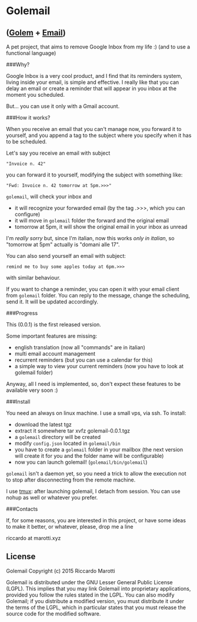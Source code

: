 # Golemail #

## ([Golem](https://en.wikipedia.org/wiki/Golem) + [Email](https://en.wikipedia.org/wiki/Email)) ##

A pet project, that  aims to remove Google Inbox from  my life :) (and
to use a functional language)

###Why?

Google Inbox  is a very  cool product, and  I find that  its reminders
system, living inside  your email, is simple and  effective.  I really
like that you can delay an email or create a reminder that will appear
in you inbox at the moment you scheduled.

But... you can use it only with a Gmail account.


###How it works?

When you receive an email that you can't manage now, you forward it to
yourself, and you  append a tag to the subject  where you specify when
it has to be scheduled.

Let's say you receive an email with subject

    "Invoice n. 42"

you can forward  it to yourself, modifying the  subject with something
like:

    "Fwd: Invoice n. 42 tomorrow at 5pm.>>>"

`golemail`, will check your inbox and

- it will recognize  your forwarded email (by the tag  .>>>, which you
  can configure)
- it will move in `golemail` folder the forward and the original email
- tomorrow at  5pm, it will show  the original email in  your inbox as
  unread

I'm *really  sorry* but, since  I'm italian,  now this works  *only in
italian*, so "tomorrow at 5pm" actually is "domani alle 17".

You can also send yourself an email with subject:

    remind me to buy some apples today at 6pm.>>>

with similar behaviour.

If you  want to  change a reminder,  you can open  it with  your email
client from  `golemail` folder. You  can reply to the  message, change
the scheduling, send it. It will be updated accordingly.


###Progress

This (0.0.1) is the first released version.

Some important features are missing:
- english translation (now all "commands" are in italian)
- multi email account management
- recurrent reminders (but you can use a calendar for this)
- a simple way to view your current reminders (now you have to look at
  golemail folder)

Anyway, all I need is implemented,  so, don't expect these features to
be available very soon :)


###Install

You need an always  on linux machine. I use a small  vps, via ssh.  To
install:

- download the latest tgz
- extract it somewhere
    tar xvfz golemail-0.0.1.tgz
- a `golemail` directory will be created
- modify `config.json` located in `golemail/bin`
- you have  to create a  `golemail` folder  in your mailbox  (the next
  version  will  create  it  for  you and  the  folder  name  will  be
  configurable)
- now you can launch golemail! (`golemail/bin/golemail`)

`golemail`  isn't a  daemon yet,  so  you need  a trick  to allow  the
execution not to stop after disconnecting from the remote machine.

I  use [tmux](https://tmux.github.io/):  after  launching golemail,  I
detach  from session.   You  can use  nohup as  well  or whatever  you
prefer.


###Contacts

If, for some reasons, you are interested in this project, or have some
ideas to make it better, or whatever, please, drop me a line

riccardo at marotti.xyz


License
-------

Golemail
Copyright (c) 2015 Riccardo Marotti

Golemail is  distributed under the  GNU Lesser General  Public License
(LGPL).   This implies  that you  may link  Golemail into  proprietary
applications, provided you  follow the rules stated in  the LGPL.  You
can also  modify Golemail; if  you distribute a modified  version, you
must distribute  it under the terms  of the LGPL, which  in particular
states  that  you  must  release  the source  code  for  the  modified
software.
